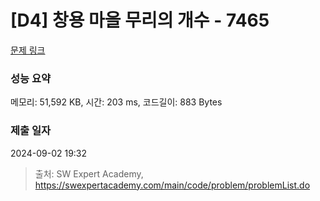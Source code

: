 # [D4] 창용 마을 무리의 개수 - 7465 

[문제 링크](https://swexpertacademy.com/main/code/problem/problemDetail.do?contestProbId=AWngfZVa9XwDFAQU) 

### 성능 요약

메모리: 51,592 KB, 시간: 203 ms, 코드길이: 883 Bytes

### 제출 일자

2024-09-02 19:32



> 출처: SW Expert Academy, https://swexpertacademy.com/main/code/problem/problemList.do